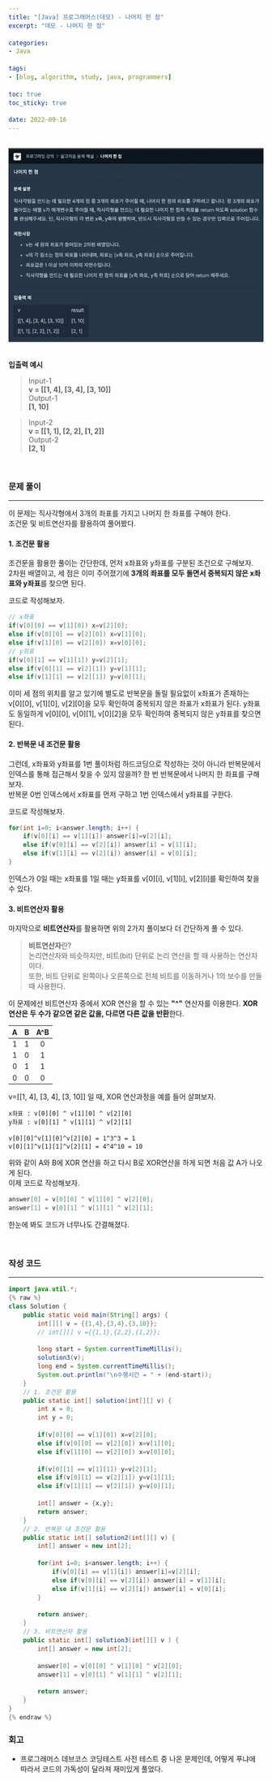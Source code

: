 ```yaml
--- 
title: "[Java] 프로그래머스(데모) - 나머지 한 점" 
excerpt: "데모 - 나머지 한 점" 

categories: 
- Java

tags: 
- [blog, algorithm, study, java, programmers]

toc: true
toc_sticky: true

date: 2022-09-16
--- 
```


<br>
<center><img src="/assets/images/programmers/20220916_03.png" width="700"></center>
<br>

**입출력 예시**
> Input-1 <br>
**v = [[1, 4], [3, 4], [3, 10]]** <br>
> Output-1 <br>
**[1, 10]**

> Input-2 <br>
**v = [[1, 1], [2, 2], [1, 2]]** <br>
> Output-2 <br>
**[2, 1]**


<br>

### 문제 풀이
---
이 문제는 직사각형에서 3개의 좌표를 가지고 나머지 한 좌표를 구해야 한다. <br>
조건문 및 비트연산자를 활용하여 풀어봤다.

#### 1. 조건문 활용
조건문을 활용한 풀이는 간단한데, 먼저 x좌표와 y좌표를 구분된 조건으로 구해보자. <br>
2차원 배열이고, 세 점은 이미 주어졌기에 **3개의 좌표를 모두 돌면서 중복되지 않은 x좌표와 y좌표**를 찾으면 된다.

코드로 작성해보자.
```java
// x좌표 
if(v[0][0] == v[1][0]) x=v[2][0];
else if(v[0][0] == v[2][0]) x=v[1][0];
else if(v[1][0] == v[2][0]) x=v[0][0];
// y좌표
if(v[0][1] == v[1][1]) y=v[2][1];
else if(v[0][1] == v[2][1]) y=v[1][1];
else if(v[1][1] == v[2][1]) y=v[0][1];
```
이미 세 점의 위치를 알고 있기에 별도로 반복문을 돌릴 필요없이 x좌표가 존재하는 v[0][0], v[1][0], v[2][0]을 모두 확인하여 중복되지 않은 좌표가 x좌표가 된다. y좌표도 동일하게 v[0][0], v[0][1], v[0][2]을 모두 확인하여 중복되지 않은 y좌표를 찾으면 된다.

#### 2. 반복문 내 조건문 활용
그런데, x좌표와 y좌표를 1번 풀이처럼 하드코딩으로 작성하는 것이 아니라 반복문에서 인덱스를 통해 접근해서 찾을 수 있지 않을까? 한 번 반복문에서 나머지 한 좌표를 구해보자. <br>
반복문 0번 인덱스에서 x좌표를 먼저 구하고 1번 인덱스에서 y좌표를 구한다. 

코드로 작성해보자.
```java
for(int i=0; i<answer.length; i++) {
    if(v[0][i] == v[1][i]) answer[i]=v[2][i];
    else if(v[0][i] == v[2][i]) answer[i] = v[1][i];
    else if(v[1][i] == v[2][i]) answer[i] = v[0][i];
}
```
인덱스가 0일 때는 x좌표를 1일 때는 y좌표를 v[0][i], v[1][i], v[2][i]를 확인하여 찾을 수 있다.

#### 3. 비트연산자 활용
마지막으로 **비트연산자**를 활용하면 위의 2가지 풀이보다 더 간단하게 풀 수 있다.

> **비트연산자**란? <br>
논리연산자와 비슷하지만, 비트(bit) 단위로 논리 연산을 할 때 사용하는 연산자이다. <br>
또한, 비트 단위로 왼쪽이나 오른쪽으로 전체 비트를 이동하거나 1의 보수를 만들 때 사용한다.

이 문제에선 비트연산자 중에서 XOR 연산을 할 수 있는 **"^"** 연산자를 이용한다. **XOR연산은 두 수가 같으면 같은 값을, 다르면 다른 값을 반환**한다.

|A|B|A^B|
|:---:|:---:|:---:|
|1|1|0|
|1|0|1|
|0|1|1|
|0|0|0|

v=[[1, 4], [3, 4], [3, 10]] 일 때, XOR 연산과정을 예를 들어 살펴보자.
```
x좌표 : v[0][0] ^ v[1][0] ^ v[2][0]
y좌표 : v[0][1] ^ v[1][1] ^ v[2][1]

v[0][0]^v[1][0]^v[2][0] = 1^3^3 = 1
v[0][1]^v[1][1]^v[2][1] = 4^4^10 = 10
```
위와 같이 A와 B에 XOR 연산을 하고 다시 B로 XOR연산을 하게 되면 처음 값 A가 나오게 된다. <br>
이제 코드로 작성해보자.

```java
answer[0] = v[0][0] ^ v[1][0] ^ v[2][0];
answer[1] = v[0][1] ^ v[1][1] ^ v[2][1];
```

한눈에 봐도 코드가 너무나도 간결해졌다.

<br>

### 작성 코드
---
```java
import java.util.*;
{% raw %}
class Solution {
    public static void main(String[] args) {
        int[][] v = {{1,4},{3,4},{3,10}};
        // int[][] v ={{1,1},{2,2},{1,2}};

        long start = System.currentTimeMillis();
        solution3(v);
        long end = System.currentTimeMillis();
        System.out.println("\n수행시간 = " + (end-start));
    }
    // 1. 조건문 활용
    public static int[] solution(int[][] v) {
        int x = 0;
        int y = 0;

        if(v[0][0] == v[1][0]) x=v[2][0];
        else if(v[0][0] == v[2][0]) x=v[1][0];
        else if(v[1][0] == v[2][0]) x=v[0][0];
        
        if(v[0][1] == v[1][1]) y=v[2][1];
        else if(v[0][1] == v[2][1]) y=v[1][1];
        else if(v[1][1] == v[2][1]) y=v[0][1];

        int[] answer = {x,y};
        return answer;
    }
    // 2. 반복문 내 조건문 활용
    public static int[] solution2(int[][] v) {
        int[] answer = new int[2];

        for(int i=0; i<answer.length; i++) {
            if(v[0][i] == v[1][i]) answer[i]=v[2][i];
            else if(v[0][i] == v[2][i]) answer[i] = v[1][i];
            else if(v[1][i] == v[2][i]) answer[i] = v[0][i];
        }

        return answer;
    }
    // 3. 비트연산자 활용
    public static int[] solution3(int[][] v ) {
        int[] answer = new int[2];

        answer[0] = v[0][0] ^ v[1][0] ^ v[2][0];
        answer[1] = v[0][1] ^ v[1][1] ^ v[2][1];

        return answer;
    }
}
{% endraw %}
```


### 회고
- 프로그래머스 데브코스 코딩테스트 사전 테스트 중 나온 문제인데, 어떻게 푸냐에 따라서 코드의 가독성이 달라져 재미있게 풀었다.